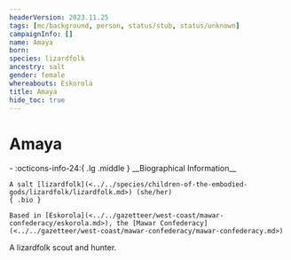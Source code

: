 ```yaml
---
headerVersion: 2023.11.25
tags: [mc/background, person, status/stub, status/unknown]
campaignInfo: []
name: Amaya
born:
species: lizardfolk
ancestry: salt
gender: female
whereabouts: Eskorola
title: Amaya
hide_toc: true
---
```


# Amaya
<div class="grid cards ext-narrow-margin ext-one-column" markdown>
- :octicons-info-24:{ .lg .middle } __Biographical Information__

    A salt [lizardfolk](<../../species/children-of-the-embodied-gods/lizardfolk/lizardfolk.md>) (she/her)  
    { .bio }

    Based in [Eskorola](<../../gazetteer/west-coast/mawar-confederacy/eskorola.md>), the [Mawar Confederacy](<../../gazetteer/west-coast/mawar-confederacy/mawar-confederacy.md>)
</div>


A lizardfolk scout and hunter.